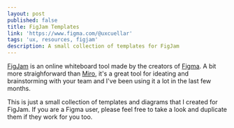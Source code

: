 ```yaml
---
layout: post
published: false
title: FigJam Templates
link: 'https://www.figma.com/@uxcuellar'
tags: 'ux, resources, figjam'
description: A small collection of templates for FigJam
---
```

[FigJam](https://www.figma.com/figjam/) is an online whiteboard tool made by the creators of [Figma](https://www.figma.com/). A bit more straighforward than [Miro](https://miro.com/), it's a great tool for ideating and brainstorming with your team and I've been using it a lot in the last few months. 

This is just a small collection of templates and diagrams that I created for FigJam. If you are a Figma user, please feel free to take a look and duplicate them if they work for you too.
